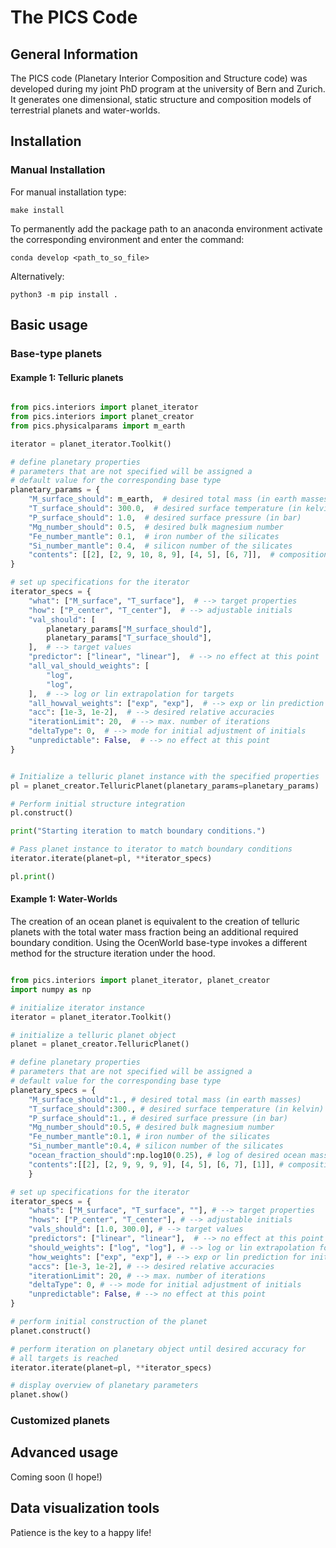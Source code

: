 # The PICS Code

## General Information

The PICS code (Planetary Interior Composition and Structure code) was developed during my joint PhD program at the university of Bern and Zurich. It generates one dimensional, static structure and composition models of terrestrial planets and water-worlds.

## Installation

### Manual Installation

For manual installation type:

``` 
make install
```

To permanently add the package path to an anaconda environment activate the corresponding environment and enter the command:

```
conda develop <path_to_so_file>
```

Alternatively:

```
python3 -m pip install .
```

## Basic usage

### Base-type planets

#### Example 1: Telluric planets

```python

from pics.interiors import planet_iterator
from pics.interiors import planet_creator
from pics.physicalparams import m_earth

iterator = planet_iterator.Toolkit()

# define planetary properties
# parameters that are not specified will be assigned a
# default value for the corresponding base type
planetary_params = {
    "M_surface_should": m_earth,  # desired total mass (in earth masses)
    "T_surface_should": 300.0,  # desired surface temperature (in kelvin)
    "P_surface_should": 1.0,  # desired surface pressure (in bar)
    "Mg_number_should": 0.5,  # desired bulk magnesium number
    "Fe_number_mantle": 0.1,  # iron number of the silicates
    "Si_number_mantle": 0.4,  # silicon number of the silicates
    "contents": [[2], [2, 9, 10, 8, 9], [4, 5], [6, 7]],  # composition of each layer
}

# set up specifications for the iterator
iterator_specs = {
    "what": ["M_surface", "T_surface"],  # --> target properties
    "how": ["P_center", "T_center"],  # --> adjustable initials
    "val_should": [
        planetary_params["M_surface_should"],
        planetary_params["T_surface_should"],
    ],  # --> target values
    "predictor": ["linear", "linear"],  # --> no effect at this point
    "all_val_should_weights": [
        "log",
        "log",
    ],  # --> log or lin extrapolation for targets
    "all_howval_weights": ["exp", "exp"],  # --> exp or lin prediction for initials
    "acc": [1e-3, 1e-2],  # --> desired relative accuracies
    "iterationLimit": 20,  # --> max. number of iterations
    "deltaType": 0,  # --> mode for initial adjustment of initials
    "unpredictable": False,  # --> no effect at this point
}


# Initialize a telluric planet instance with the specified properties
pl = planet_creator.TelluricPlanet(planetary_params=planetary_params)

# Perform initial structure integration
pl.construct()

print("Starting iteration to match boundary conditions.")

# Pass planet instance to iterator to match boundary conditions
iterator.iterate(planet=pl, **iterator_specs)

pl.print()
```

#### Example 1: Water-Worlds

The creation of an ocean planet is equivalent to the creation of telluric planets with the total water mass fraction being an additional required boundary condition. Using the OcenWorld base-type invokes a different method for the structure iteration under the hood.

```python

from pics.interiors import planet_iterator, planet_creator
import numpy as np

# initialize iterator instance
iterator = planet_iterator.Toolkit()

# initialize a telluric planet object
planet = planet_creator.TelluricPlanet()

# define planetary properties
# parameters that are not specified will be assigned a
# default value for the corresponding base type
planetary_specs = {
    "M_surface_should":1., # desired total mass (in earth masses)
    "T_surface_should":300., # desired surface temperature (in kelvin)
    "P_surface_should":1., # desired surface pressure (in bar)
    "Mg_number_should":0.5, # desired bulk magnesium number
    "Fe_number_mantle":0.1, # iron number of the silicates
    "Si_number_mantle":0.4, # silicon number of the silicates
    "ocean_fraction_should":np.log10(0.25), # log of desired ocean mass fraction
    "contents":[[2], [2, 9, 9, 9, 9], [4, 5], [6, 7], [1]], # composition of each layer. NOTE. additional ocean layer
    }

# set up specifications for the iterator
iterator_specs = {
    "whats": ["M_surface", "T_surface", ""], # --> target properties
    "hows": ["P_center", "T_center"], # --> adjustable initials
    "vals_should": [1.0, 300.0], # --> target values
    "predictors": ["linear", "linear"],  # --> no effect at this point
    "should_weights": ["log", "log"], # --> log or lin extrapolation for targets
    "how_weights": ["exp", "exp"], # --> exp or lin prediction for initials
    "accs": [1e-3, 1e-2], # --> desired relative accuracies
    "iterationLimit": 20, # --> max. number of iterations
    "deltaType": 0, # --> mode for initial adjustment of initials
    "unpredictable": False, # --> no effect at this point
}

# perform initial construction of the planet
planet.construct()

# perform iteration on planetary object until desired accuracy for
# all targets is reached
iterator.iterate(planet=pl, **iterator_specs)

# display overview of planetary parameters
planet.show()
```

### Customized planets

## Advanced usage

Coming soon (I hope!)

## Data visualization tools

Patience is the key to a happy life!